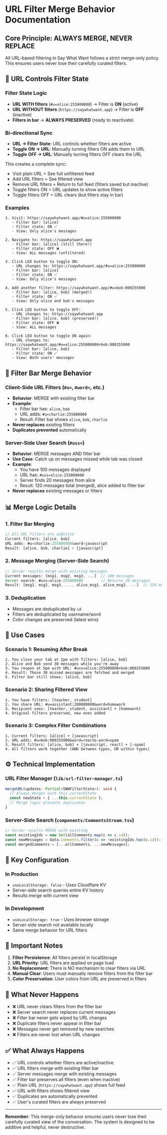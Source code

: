 # URL Filter Merge Behavior Documentation

## Core Principle: **ALWAYS MERGE, NEVER REPLACE**

All URL-based filtering in Say What Want follows a strict merge-only policy. This ensures users never lose their carefully curated filters.

## 🎯 URL Controls Filter State

### Filter State Logic
- **URL WITH filters** (`#u=alice:255000000`) → Filter is **ON** (active)
- **URL WITHOUT filters** (`https://saywhatwant.app`) → Filter is **OFF** (inactive)
- **Filters in bar** → **ALWAYS PRESERVED** (ready to reactivate)

### Bi-directional Sync
- **URL → Filter State**: URL controls whether filters are active
- **Toggle ON → URL**: Manually turning filters ON adds them to URL
- **Toggle OFF → URL**: Manually turning filters OFF clears the URL

This creates a complete sync:
- Visit plain URL = See full unfiltered feed
- Add URL filters = See filtered view
- Remove URL filters = Return to full feed (filters saved but inactive)
- Toggle filters ON = URL updates to show active filters
- Toggle filters OFF = URL clears (but filters stay in bar)

### Examples

```
1. Visit: https://saywhatwant.app/#u=alice:255000000
   - Filter bar: [alice] 
   - Filter state: ON ✅
   - View: Only alice's messages

2. Navigate to: https://saywhatwant.app
   - Filter bar: [alice] (still there!)
   - Filter state: OFF ❌
   - View: ALL messages (unfiltered)
   
3. Click LED button to toggle ON:
   - URL changes to: https://saywhatwant.app/#u=alice:255000000
   - Filter bar: [alice]
   - Filter state: ON ✅
   - View: Only alice's messages
   
4. Add another filter: https://saywhatwant.app/#u=bob:000255000
   - Filter bar: [alice, bob] (merged!)
   - Filter state: ON ✅
   - View: Only alice and bob's messages
   
5. Click LED button to toggle OFF:
   - URL changes to: https://saywhatwant.app
   - Filter bar: [alice, bob] (preserved!)
   - Filter state: OFF ❌
   - View: ALL messages
   
6. Click LED button to toggle ON again:
   - URL changes to: https://saywhatwant.app/#u=alice:255000000+bob:000255000
   - Filter bar: [alice, bob]
   - Filter state: ON ✅
   - View: Both users' messages
```

## 🔄 Filter Bar Merge Behavior

### Client-Side URL Filters (`#u=`, `#word=`, etc.)
- **Behavior**: MERGE with existing filter bar
- **Example**: 
  - Filter bar has: `alice`, `bob`
  - URL adds: `#u=charlie:255000000`
  - Result: Filter bar shows `alice`, `bob`, `charlie`
- **Never replaces** existing filters
- **Duplicates prevented** automatically

### Server-Side User Search (`#uss=`)
- **Behavior**: MERGE messages AND filter bar
- **Use Case**: Catch up on messages missed while tab was closed
- **Example**:
  - You have 100 messages displayed
  - URL has: `#uss=alice:255000000`
  - Server finds 20 messages from alice
  - Result: 120 messages total (merged), alice added to filter bar
- **Never replaces** existing messages or filters

## 📊 Merge Logic Details

### 1. **Filter Bar Merging**

```typescript
// All URL filters are additive
Current filters: [alice, bob]
URL adds: #u=charlie:255000000&word=javascript
Result: [alice, bob, charlie] + [javascript]
```

### 2. **Message Merging (Server-Side Search)**

```typescript
// Server results merge with existing messages
Current messages: [msg1, msg2, msg3, ...]  // 100 messages
Server search: #uss=alice:255000000        // Returns 20 messages
Result: [msg1, msg2, msg3, ..., alice_msg1, alice_msg2, ...]  // 120 messages
```

### 3. **Deduplication**
- Messages are deduplicated by `id`
- Filters are deduplicated by username/word
- Color changes are preserved (latest wins)

## 🎯 Use Cases

### Scenario 1: Resuming After Break
```
1. You close your tab at 2pm with filters: [alice, bob]
2. Alice and Bob send 30 messages while you're away
3. You reopen at 5pm with URL: #uss=alice:255000000+bob:000255000
4. Result: Those 30 missed messages are fetched and merged
5. Filter bar still shows: [alice, bob]
```

### Scenario 2: Sharing Filtered View
```
1. You have filters: [teacher, student]
2. You share URL: #u=assistant:200000000&word=homework
3. Recipient sees: [teacher, student, assistant] + [homework]
4. Original filters preserved, new ones added
```

### Scenario 3: Complex Filter Combinations
```
1. Current filters: [alice] + [javascript]
2. URL adds: #u=bob:000255000&word=react&-word=spam
3. Result filters: [alice, bob] + [javascript, react] + [-spam]
4. All filters work together (AND between types, OR within types)
```

## ⚙️ Technical Implementation

### URL Filter Manager (`lib/url-filter-manager.ts`)
```typescript
mergeURL(updates: Partial<SWWFilterState>): void {
  // Always merges with this.currentState
  const newState = { ...this.currentState };
  // Merge logic prevents duplicates
}
```

### Server-Side Search (`components/CommentsStream.tsx`)
```typescript
// Server results MERGE with existing
const existingIds = new Set(allComments.map(c => c.id));
const newMessages = data.comments.filter(c => !existingIds.has(c.id));
const mergedComments = [...allComments, ...newMessages];
```

## 🔑 Key Configuration

### In Production
- `useLocalStorage: false` - Uses Cloudflare KV
- Server-side search queries entire KV history
- Results merge with current view

### In Development  
- `useLocalStorage: true` - Uses browser storage
- Server-side search not available locally
- Same merge behavior for URL filters

## 📝 Important Notes

1. **Filter Persistence**: All filters persist in localStorage
2. **URL Priority**: URL filters are applied on page load
3. **No Replacement**: There is NO mechanism to clear filters via URL
4. **Manual Clear**: Users must manually remove filters from the filter bar
5. **Color Preservation**: User colors from URL are preserved in filters

## 🚫 What Never Happens

- ❌ URL never clears filters from the filter bar
- ❌ Server search never replaces current messages
- ❌ Filter bar never gets wiped by URL changes
- ❌ Duplicate filters never appear in filter bar
- ❌ Messages never get removed by new searches
- ❌ Filters are never lost when URL changes

## ✅ What Always Happens

- ✅ URL controls whether filters are active/inactive
- ✅ URL filters merge with existing filter bar
- ✅ Server messages merge with existing messages
- ✅ Filter bar preserves all filters (even when inactive)
- ✅ Plain URL (`https://saywhatwant.app`) shows full feed
- ✅ URL with filters shows filtered view
- ✅ Duplicates are automatically prevented
- ✅ User's curated filters are always preserved

---

**Remember**: This merge-only behavior ensures users never lose their carefully curated view of the conversation. The system is designed to be additive and helpful, never destructive.
